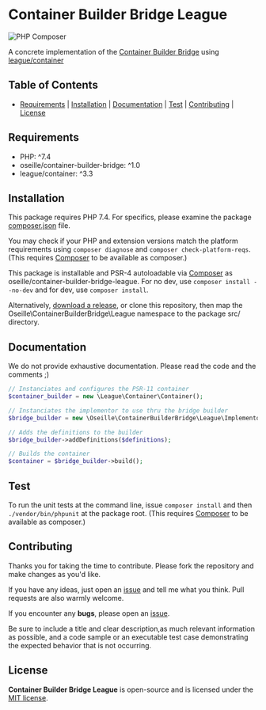 # Container Builder Bridge League

![PHP Composer](https://github.com/oseille/container-builder-bridge-league/workflows/PHP%20Composer/badge.svg?branch=master)

A concrete implementation of the [Container Builder Bridge](https://github.com/oseille/container-builder-bridge) using [league/container](https://github.com/thephpleague/container)

## Table of Contents

- [Requirements](#requirements) | [Installation](#installation) | [Documentation](#documentation) | [Test](#test) | [Contributing](#contributing) | [License](#license)

## Requirements

- PHP: ^7.4
- oseille/container-builder-bridge: ^1.0
- league/container: ^3.3

## Installation

This package requires PHP 7.4. For specifics, please examine the package [composer.json](https://github.com/oseille/container-builder-bridge-league/blob/master/composer.json) file.

You may check if your PHP and extension versions match the platform requirements using `composer diagnose` and `composer check-platform-reqs`. (This requires [Composer](https://getcomposer.org/) to be available as composer.)

This package is installable and PSR-4 autoloadable via [Composer](https://getcomposer.org/) as oseille/container-builder-bridge-league. For no dev, use `composer install --no-dev` and for dev, use `composer install`.

Alternatively, [download a release](https://github.com/oseille/container-builder-bridge-league/releases), or clone this repository, then map the Oseille\ContainerBuilderBridge\League namespace to the package src/ directory.

## Documentation

We do not provide exhaustive documentation. Please read the code and the comments ;)

```php
// Instanciates and configures the PSR-11 container
$container_builder = new \League\Container\Container();

// Instanciates the implementor to use thru the bridge builder
$bridge_builder = new \Oseille\ContainerBuilderBridge\League\Implementor($container_builder);

// Adds the definitions to the builder
$bridge_builder->addDefinitions($definitions);

// Builds the container
$container = $bridge_builder->build();
```

## Test

To run the unit tests at the command line, issue `composer install` and then `./vendor/bin/phpunit` at the package root. (This requires [Composer](https://getcomposer.org/) to be available as composer.)

## Contributing

Thanks you for taking the time to contribute. Please fork the repository and make changes as you'd like.

If you have any ideas, just open an [issue](https://github.com/oseille/container-builder-bridge-league/issues) and tell me what you think. Pull requests are also warmly welcome.

If you encounter any **bugs**, please open an [issue](https://github.com/oseille/container-builder-bridge-league/issues).

Be sure to include a title and clear description,as much relevant information as possible, and a code sample or an executable test case demonstrating the expected behavior that is not occurring.

## License

**Container Builder Bridge League** is open-source and is licensed under the [MIT license](LICENSE).
